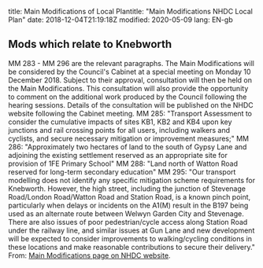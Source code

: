 title: Main Modifications of Local Plantitle: "Main Modifications NHDC Local Plan"
date: 2018-12-04T21:19:18Z
modified: 2020-05-09
lang: EN-gb

## Mods which relate to Knebworth 
MM 283 - MM 296 are the relevant paragraphs. The Main Modifications will be considered by the Council's Cabinet at a special meeting on Monday 10 December 2018. 
Subject to their approval, consultation will then be held on the Main Modifications. This consultation will also provide the opportunity to comment on the additional work produced by the Council following the hearing sessions. Details of the consultation will be published on the NHDC website following the Cabinet meeting.
MM 285: "Transport Assessment to consider the cumulative impacts of sites KB1, KB2
and KB4 upon key junctions and rail crossing points for all users, including
walkers and cyclists, and secure necessary mitigation or improvement
measures;"
MM 286: "Approximately two hectares of land to the south of Gypsy Lane and
adjoining the existing settlement reserved as an appropriate site for
provision of 1FE Primary School"
MM 288: "Land north of Watton Road reserved for long-term secondary
education"
MM 295: "Our transport modelling does not identify any specific mitigation scheme requirements
for Knebworth. However, the high street, including the junction of Stevenage
Road/London Road/Watton Road and Station Road, is a known pinch point, particularly
when delays or incidents on the A1(M) result in the B197 being used as an alternate
route between Welwyn Garden City and Stevenage. There are also issues of poor
pedestrian/cycle access along Station Road under the railway line, and similar issues at
Gun Lane and new development will be expected to consider improvements to
walking/cycling conditions in these locations and make reasonable contributions to
secure their delivery."
From: [Main Modifications page on NHDC website](https://www.north-herts.gov.uk/planning/planning-policy/local-plan/local-plan-examination/main-modifications).
